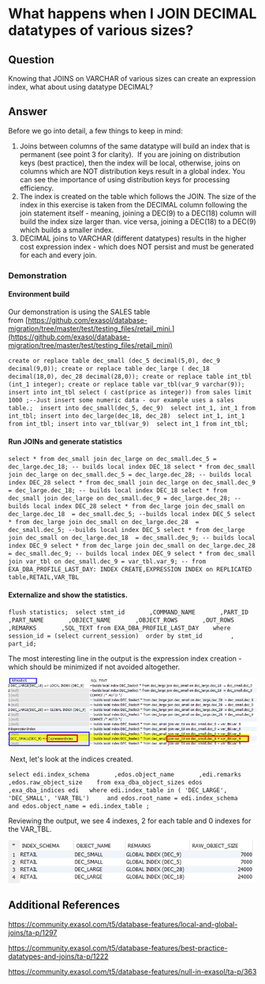 # What happens when I JOIN DECIMAL datatypes of various sizes? 
## Question

Knowing that JOINS on VARCHAR of various sizes can create an expression index, what about using datatype DECIMAL? 

## Answer

Before we go into detail, a few things to keep in mind:

1. Joins between columns of the same datatype will build an index that is permanent (see point 3 for clarity).  If you are joining on distribution keys (best practice), then the index will be local, otherwise, joins on columns which are NOT distribution keys result in a global index. You can see the importance of using distribution keys for processing efficiency.
2. The index is created on the table which follows the JOIN. The size of the index in this exercise is taken from the DECIMAL column following the join statement itself - meaning, joining a DEC(9) to a DEC(18) column will build the index size larger than. vice versa, joining a DEC(18) to a DEC(9) which builds a smaller index.
3. DECIMAL joins to VARCHAR (different datatypes) results in the higher cost expression index - which does NOT persist and must be generated for each and every join.

### Demonstration

#### Environment build

Our demonstration is using the SALES table from [https://github.com/exasol/database-migration/tree/master/test/testing_files/retail_mini.](https://github.com/exasol/database-migration/tree/master/test/testing_files/retail_mini)


```markup
create or replace table dec_small (dec_5 decimal(5,0), dec_9 decimal(9,0)); create or replace table dec_large ( dec_18 decimal(18,0), dec_28 decimal(28,0)); create or replace table int_tbl (int_1 integer); create or replace table var_tbl(var_9 varchar(9)); insert into int_tbl select ( cast(price as integer)) from sales limit 1000 ;--Just insert some numeric data - our example uses a sales table.;  insert into dec_small(dec_5, dec_9)  select int_1, int_1 from int_tbl; insert into dec_large(dec_18, dec_28)  select int_1, int_1 from int_tbl; insert into var_tbl(var_9)  select int_1 from int_tbl;
```
#### Run JOINs and generate statistics


```markup
select * from dec_small join dec_large on dec_small.dec_5 = dec_large.dec_18; -- builds local index DEC_18 select * from dec_small join dec_large on dec_small.dec_5 = dec_large.dec_28; -- builds local index DEC_28 select * from dec_small join dec_large on dec_small.dec_9 = dec_large.dec_18; -- builds local index DEC_18 select * from dec_small join dec_large on dec_small.dec_9 = dec_large.dec_28; -- builds local index DEC_28 select * from dec_large join dec_small on dec_large.dec_18  = dec_small.dec_5; --builds local index DEC_5 select * from dec_large join dec_small on dec_large.dec_28  = dec_small.dec_5; --builds local index DEC_5 select * from dec_large join dec_small on dec_large.dec_18  = dec_small.dec_9; -- builds local index DEC_9 select * from dec_large join dec_small on dec_large.dec_28  = dec_small.dec_9; -- builds local index DEC_9 select * from dec_small join var_tbl on dec_small.dec_9 = var_tbl.var_9; -- from EXA_DBA_PROFILE_LAST_DAY: INDEX CREATE,EXPRESSION INDEX on REPLICATED table,RETAIL,VAR_TBL
```
#### Externalize and show the statistics.


```markup
flush statistics;  select stmt_id       ,COMMAND_NAME       ,PART_ID       ,PART_NAME       ,OBJECT_NAME       ,OBJECT_ROWS       ,OUT_ROWS       ,REMARKS       ,SQL_TEXT from EXA_DBA_PROFILE_LAST_DAY    where session_id = (select current_session)  order by stmt_id        , part_id;
```
The most interesting line in the output is the expression index creation - which should be minimized if not avoided altogether.

![](images/Expression_index)

 Next, let's look at the indices created.


```markup
select edi.index_schema       ,edos.object_name       ,edi.remarks       ,edos.raw_object_size    from exa_dba_object_sizes edos              ,exa_dba_indices edi   where edi.index_table in ( 'DEC_LARGE', 'DEC_SMALL', 'VAR_TBL')     and edos.root_name = edi.index_schema     and edos.object_name = edi.index_table ;
```
Reviewing the output, we see 4 indexes, 2 for each table and 0 indexes for the VAR_TBL.

![](images/Indices_names_sizes.png)

## Additional References

<https://community.exasol.com/t5/database-features/local-and-global-joins/ta-p/1297>

<https://community.exasol.com/t5/database-features/best-practice-datatypes-and-joins/ta-p/1222>

<https://community.exasol.com/t5/database-features/null-in-exasol/ta-p/363>

